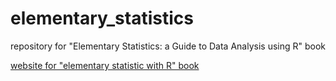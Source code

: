 # elementary_statistics
repository for "Elementary Statistics: a Guide to Data Analysis using R" book

[website for "elementary statistic with R" book](dataanalysisusingr.com/)
